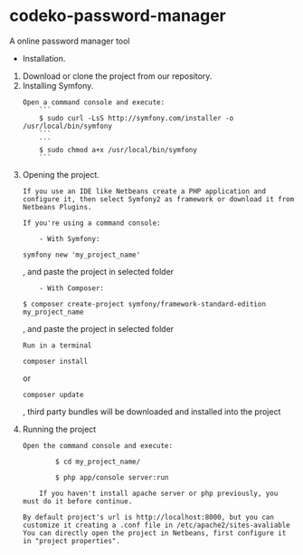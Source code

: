 # codeko-password-manager
A online password manager tool

- Installation.
<ol>
<li>
Download or clone the project from our repository.
</li>
<li>
Installing Symfony.

    Open a command console and execute: 
        ```
        $ sudo curl -LsS http://symfony.com/installer -o /usr/local/bin/symfony
        ```
        ```
        $ sudo chmod a+x /usr/local/bin/symfony
        ```
</li>
<li>
Opening the project.

    If you use an IDE like Netbeans create a PHP application and configure it, then select Symfony2 as framework or download it from Netbeans Plugins.

    If you're using a command console: 

        - With Symfony:
```
symfony new 'my_project_name'
```
, and paste the project in selected folder

        - With Composer:
```
$ composer create-project symfony/framework-standard-edition my_project_name
```
, and paste the project in selected folder
    
    Run in a terminal 

```
composer install
```
 or 
```
composer update
```
, third party bundles will be downloaded and installed into the project
</li>
<li>
Running the project

    Open the command console and execute:
```
        $ cd my_project_name/
```
```
        $ php app/console server:run
```

        If you haven't install apache server or php previously, you must do it before continue.
    
    By default project's url is http://localhost:8000, but you can customize it creating a .conf file in /etc/apache2/sites-avaliable 
    You can directly open the project in Netbeans, first configure it in "project properties". 
</li>
</ol>